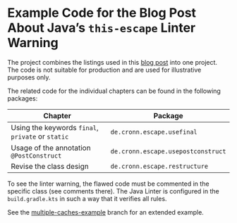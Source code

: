 # Example Code for the Blog Post About Java’s `this-escape` Linter Warning

The project combines the listings used in this [blog post](https://blog.cronn.de/en/java/2024/07/11/this-escape.html)
into one project. The code is not suitable for production and are used for illustrative purposes only.

The related code for the individual chapters can be found in the following packages:

| Chapter                                           | Package                            |
|---------------------------------------------------|------------------------------------|
| Using the keywords `final`, `private` or `static` | `de.cronn.escape.usefinal`         |
| Usage of the annotation `@PostConstruct`          | `de.cronn.escape.usepostconstruct` |
| Revise the class design                           | `de.cronn.escape.restructure`      |

To see the linter warning, the flawed code must be commented in the specific class (see comments there). The Java Linter
is configured in the `build.gradle.kts` in such a way that it verifies all rules.

See the [multiple-caches-example](https://github.com/cronn/this-escape-blog-post-example/tree/multiple-caches-example)
branch for an extended example.